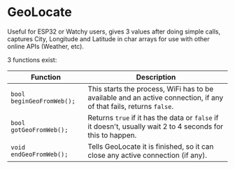 # GeoLocate
Useful for ESP32 or Watchy users, gives 3 values after doing simple calls, captures City, Longitude and Latitude in char arrays for use with other online APIs (Weather, etc).

3 functions exist:

| Function | Description |
| --------------- | ----------- |
| `bool beginGeoFromWeb();` | This starts the process, WiFi has to be available and an active connection, if any of that fails, returns `false`. |
| `bool gotGeoFromWeb();` | Returns `true` if it has the data or `false` if it doesn't, usually wait 2 to 4 seconds for this to happen. |
| `void endGeoFromWeb();` | Tells GeoLocate it is finished, so it can close any active connection (if any). |
